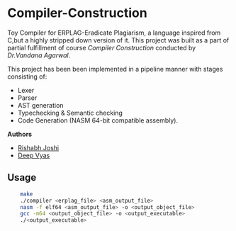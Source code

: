 # Compiler-Construction
Toy Compiler for ERPLAG-Eradicate Plagiarism, a language inspired from C,but a highly stripped down version of it. This project was built as a part of partial fulfillment of course *Compiler Construction* conducted by *Dr.Vandana Agarwal*.


This project has been been implemented in a pipeline manner with stages consisting of:
* Lexer
* Parser
* AST generation
* Typechecking & Semantic checking
* Code Generation (NASM 64-bit compatible assembly).

**Authors**
* [Rishabh Joshi](https://github.com/rishabhjoshi)
* [Deep Vyas](https://github.com/deepvyas)

## Usage

```bash
    make
    ./compiler <erplag_file> <asm_output_file>
    nasm -f elf64 <asm_output_file> -o <output_object_file>
    gcc -m64 <output_object_file> -o <output_executable>
    ./<output_executable>
```
